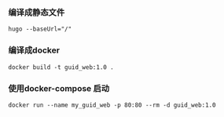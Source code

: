 ### 编译成静态文件

```shell
hugo --baseUrl="/"
```

### 编译成docker

```shell
docker build -t guid_web:1.0 .
```

### 使用docker-compose 启动

```shell
docker run --name my_guid_web -p 80:80 --rm -d guid_web:1.0
```



